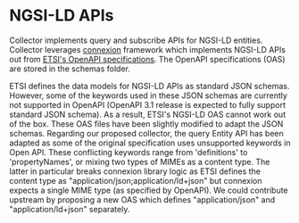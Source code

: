 # NGSI-LD APIs

Collector implements query and subscribe APIs for NGSI-LD entities. Collector leverages [connexion](https://github.com/zalando/connexion) framework which implements NGSI-LD APIs out from [ETSI's OpenAPI specifications](https://forge.etsi.org/rep/NGSI-LD/NGSI-LD). The OpenAPI specifications (OAS) are stored in the schemas folder. 

ETSI defines the data models for NGSI-LD APIs as standard JSON schemas. However, some of the keywords used in these JSON schemas are currently not supported in OpenAPI (OpenAPI 3.1 release is expected to fully support standard JSON schema). As a result, ETSI's NGSI-LD OAS cannot work out of the box. These OAS files have been slightly modified to adapt the JSON schemas. Regarding our proposed collector, the query Entity API has been adapted as some of the original specification uses unsupported keywords in Open API. These conflicting keywords range from 'definitions' to 'propertyNames', or mixing two types of MIMEs as a content type. The latter in particular breaks connexion library logic as ETSI defines the content type as "application/json;application/ld+json" but connexion expects a single MIME type (as specified by OpenAPI). We could contribute upstream by proposing a new OAS which defines "application/json" and "application/ld+json" separately.
